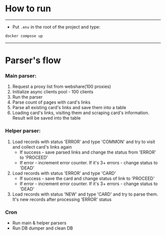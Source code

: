 # How to run

---

* Put `.env` in the root of the project and type:
```bash
docker compose up
```

---
# Parser's flow

### Main parser:
1. Request a proxy list from webshare(100 proxies)
2. Initialize async clients pool - 100 clients
3. Run the parser
4. Parse count of pages with card's links
5. Parse all existing card's links and save them into a table
6. Loading card's links, visiting them and scraping card's information. Result will be saved into the table

### Helper parser:
1. Load records with status 'ERROR' and type 'COMMON' and try to visit and collect card's links again
   * If success - save parsed links and change the status from 'ERROR' to 'PROCEED' 
   * If error - increment error counter. If it's 3+ errors - change status to 'DEAD'
2. Load records with status 'ERROR' and type 'CARD'
    * If success - save the card and change status of link to 'PROCEED'
    * If error - increment error counter. If it's 3+ errors - change status to 'DEAD'
3. Load records with status 'NEW' and type 'CARD' and try to parse them. It's new records after processing 'ERROR' status


### Cron
* Run main & helper parsers
* Run DB dumper and clean DB
